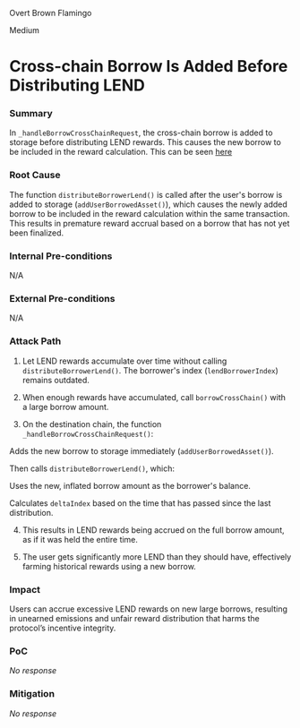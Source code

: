 Overt Brown Flamingo

Medium

# Cross-chain Borrow Is Added Before Distributing LEND

### Summary

In `_handleBorrowCrossChainRequest`, the cross-chain borrow is added to storage before distributing LEND rewards. This causes the new borrow to be included in the reward calculation. This can be seen [here](https://github.com/sherlock-audit/2025-05-lend-audit-contest/blob/main/Lend-V2/src/LayerZero/CrossChainRouter.sol#L659)

### Root Cause

The function `distributeBorrowerLend()` is called after the user's borrow is added to storage (`addUserBorrowedAsset()`), which causes the newly added borrow to be included in the reward calculation within the same transaction. This results in premature reward accrual based on a borrow that has not yet been finalized.

### Internal Pre-conditions

N/A

### External Pre-conditions

N/A

### Attack Path

1. Let LEND rewards accumulate over time without calling `distributeBorrowerLend()`. The borrower's index (`lendBorrowerIndex`) remains outdated.

2. When enough rewards have accumulated, call `borrowCrossChain()` with a large borrow amount.

3. On the destination chain, the function `_handleBorrowCrossChainRequest()`:

Adds the new borrow to storage immediately (`addUserBorrowedAsset()`).

Then calls `distributeBorrowerLend()`, which:

Uses the new, inflated borrow amount as the borrower's balance.

Calculates `deltaIndex` based on the time that has passed since the last distribution.

4. This results in LEND rewards being accrued on the full borrow amount, as if it was held the entire time.

5. The user gets significantly more LEND than they should have, effectively farming historical rewards using a new borrow.

### Impact

Users can accrue excessive LEND rewards on new large borrows, resulting in unearned emissions and unfair reward distribution that harms the protocol’s incentive integrity.

### PoC

_No response_

### Mitigation

_No response_